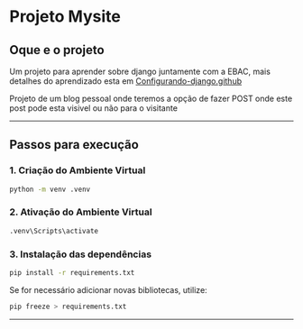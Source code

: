 # Projeto Mysite

## Oque e o projeto

Um projeto para aprender sobre django juntamente com a EBAC, mais detalhes do aprendizado esta em [Configurando-django.github](https://github.com/AndersonCostaDev01/Estudando-Djungle/tree/main/config_djungle)

Projeto de um blog pessoal onde teremos a opção de fazer POST onde este post pode esta visivel ou não para o visitante

---

## Passos para execução

### 1. Criação do Ambiente Virtual

```bash
python -m venv .venv
```

### 2. Ativação do Ambiente Virtual

```bash
.venv\Scripts\activate
```

### 3. Instalação das dependências

```bash
pip install -r requirements.txt
```

Se for necessário adicionar novas bibliotecas, utilize:

```bash
pip freeze > requirements.txt
```

---

